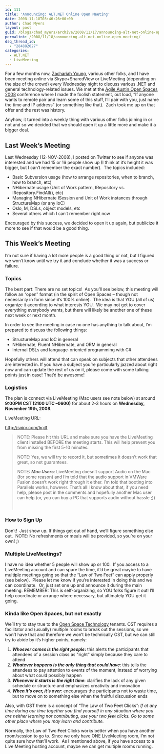 ```yaml
---
id: 111
title: 'Announcing: ALT.NET Online Open Meeting'
date: 2008-11-18T03:46:26+00:00
author: Chad Myers
layout: post
guid: /blogs/chad_myers/archive/2008/11/17/announcing-alt-net-online-open-meeting.aspx
permalink: /2008/11/18/announcing-alt-net-online-open-meeting/
dsq_thread_id:
  - "284882027"
categories:
  - ALT.NET
  - LiveMeeting
---
```

For a few months now, [Zachariah Young](http://www.zachariahyoung.com/), various other folks, and I have been meeting online via Skype+SharedView or LiveMeeting (depending on the size of the crowd) every Wednesday night to discuss various .NET and general technology-related issues. We met at the [Agile Austin Open Spaces 2008](http://openspace.agileaustin.org/index.php?title=Agile_Open_Space_Austin) conference where I made the foolish statement, out loud, “If anyone wants to remote pair and learn some of this stuff, I’ll pair with you, just name the time and IP address” (or something like that).&#160; Zach took me up on that offer and the rest was history. 

Anyhow, it turned into a weekly thing with various other folks joining in or not and so we decided that we should open it up a little more and make it a bigger deal.

## Last Week’s Meeting

Last Wednesday (12-NOV-2008), I posted on Twitter to see if anyone was interested and we had 15 or 16 people show up (I think at it’s height it was bigger, but I can’t remember the exact number).&#160; The topics included:

  * Basic Subversion usage (how to arrange repositories, when to branch, how to branch, etc) 
  * NHibernate usage (Unit of Work pattern, IRepository<T> vs. IRepository.FindAll<T>(), etc) 
  * Managing NHibernate ISession and Unit of Work instances through StructureMap (or any IoC) 
  * Oslo, M, DSLs, object models, etc 
  * Several others which I can’t remember right now 

Encouraged by this success, we decided to open it up again, but publicize it more to see if that would be a good thing.

## This Week’s Meeting

I’m not sure if having a lot more people is a good thing or not, but I figured we won’t know until we try it and conclude whether it was a success or failure.

### Topics

The best part: There are no set topics!&#160; As you’ll see below, this meeting will follow an “open” format (in the spirit of Open Spaces – though not necessarily in form since it’s 100% online).&#160; The idea is that YOU (all of us) organize it according to what interests YOU.&#160; We may not get to cover everything everybody wants, but there will likely be another one of these next week or next month.

In order to see the meeting in case no one has anything to talk about, I’m prepared to discuss the following things:

  * StructureMap and IoC in general 
  * NHibernate, Fluent NHibernate, and ORM in general 
  * Internal DSLs and language-oriented programming with C# 

Hopefully others will attend that can speak on subjects that other attendees are interested in. If you have a subject you’re particularly jazzed about right now and can update the rest of us on it, please come with some talking points just in case! That’d be awesome!

### Logistics

The plan is connect via LiveMeeting (Mac users see note below) at around **9:00PM CST (2100 UTC –0600)** for about 2-3 hours on **Wednesday, November 19th, 2008**.

LiveMeeting URL:

<http://snipr.com/5qilf>

> NOTE: Please hit this URL and make sure you have the LiveMeeting client installed BEFORE the meeting starts. This will help prevent you from missing the first 5-10 minutes.
> 
> NOTE: Yes, we will try to record it, but sometimes it doesn’t work that great, so not guarantees.
> 
> NOTE: **_Mac Users_**: LiveMeeting doesn’t support Audio on the Mac (for some reason) and I’m told that the audio support in VMWare Fusion doesn’t work right through it either. I’m told that booting into Parallels works, however. That’s all I know about that, if you need help, please post in the comments and hopefully another Mac user can help (or, you can buy a PC that supports audio without hassle ;))
> 
> &#160;

### How to Sign Up

Don’t!&#160; Just show up. If things get out of hand, we’ll figure something else out.&#160; NOTE: No refreshments or meals will be provided, so you’re on your own! ;)

### Multiple LiveMeetings?

I have no idea whether 5 people will show up or 100.&#160; If you access to a LiveMeeting account and can spare the time, it’d be great maybe to have multiple meetings going so that the “Law of Two Feet” can apply properly (see below).&#160; Please let me know if you’re interested in doing this and we can coordinate.&#160; Or, just set one up and announce it during the main meeting. REMEMBER: This is self-organizing, so YOU folks figure it out! I’ll help coordinate or arrange where necessary, but ultimately YOU get it going.

### Kinda like Open Spaces, but not exactly

We’ll try to stay true to the [Open Space Technology](http://en.wikipedia.org/wiki/Open_Space_Technology) tenants. OST requires a facilitator and (usually) multiple rooms to break out the sessions, so we won’t have that and therefore we won’t be technically OST, but we can still try to abide by it’s higher points, namely:

  1. **_Whoever comes is the right people_:** this alerts the participants that attendees of a session class as "right" simply because they care to attend 
  2. _**Whatever happens is the only thing that could have**_: this tells the attendees to pay attention to events of the moment, instead of worrying about what could possibly happen 
  3. _**Whenever it starts is the right time**_: clarifies the lack of any given schedule or structure and emphasizes creativity and innovation 
  4. _**When it&#8217;s over, it&#8217;s over**_: encourages the participants not to waste time, but to move on to something else when the fruitful discussion ends 

Also, with OST there is a concept of “The Law of Two <strike>Feet</strike> Clicks”: _If at any time during our time together you find yourself in any situation where you are neither learning nor contributing, use your two <strike>feet</strike> clicks. Go to some other place where you may learn and contribute._

Normally, the Law of Two <strike>Feet</strike> Clicks works better when you have another room/session to go to. Since we only have ONE LiveMeeting room, I’m not quite sure how that’ll work.&#160; As I mentioned above, if you have access to a Live Meeting hosting account, maybe we can get multiple rooms running.